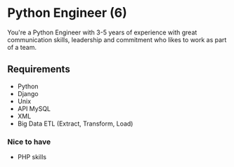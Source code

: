 # Python Engineer (6)

You're a Python Engineer with 3-5 years of experience with great communication skills, leadership
and commitment who likes to work as part of a team.

## Requirements

* Python
* Django
* Unix
* API MySQL
* XML
* Big Data ETL (Extract, Transform, Load)

### Nice to have

* PHP skills
